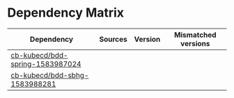 # Dependency Matrix

Dependency | Sources | Version | Mismatched versions
---------- | ------- | ------- | -------------------
[cb-kubecd/bdd-spring-1583987024](https://github.com/cb-kubecd/bdd-spring-1583987024.git) |  | []() | 
[cb-kubecd/bdd-sbhg-1583988281](https://github.com/cb-kubecd/bdd-sbhg-1583988281.git) |  | []() | 
